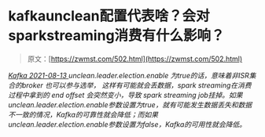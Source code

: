 <!--yml
category: 未分类
date: 0001-01-01 00:00:00
--->

# kafkaunclean配置代表啥？会对sparkstreaming消费有什么影响？

> 原文：[https://zwmst.com/502.html](https://zwmst.com/502.html)

   [ *Kafka* ](https://zwmst.com/kafka)*[ <time datetime="2021-08-14T06:57:42+08:00"> 2021-08-13 </time> ](https://zwmst.com/502.html)  unclean.leader.election.enable 为true的话，意味着非ISR集合的broker 也可以参与选举， 这样有可能就会丢数据，spark streaming在消费过程中拿到的 end offset 会突然变小，导致 spark streaming job挂掉。如果unclean.leader.election.enable参数设置为true，就有可能发生数据丢失和数据不一致的情况，Kafka的可靠性就会降低；而如果 unclean.leader.election.enable参数设置为false，Kafka的可用性就会降低。*
